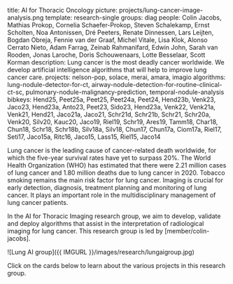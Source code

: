 title: AI for Thoracic Oncology
picture: projects/lung-cancer-image-analysis.png
template: research-single
groups: diag
people: Colin Jacobs, Mathias Prokop, Cornelia Schaefer-Prokop, Steven Schalekamp, Ernst Scholten, Noa Antonissen, Dré Peeters, Renate Dinnessen, Lars Leijten, Bogdan Obreja, Fennie van der Graaf, Michel Vitale, Lisa Klok, Alonso Cerrato Nieto, Adam Farrag, Zeinab Rahmanifard, Edwin John, Sarah van Rooden, Jonas Laroche, Doris Schouwenaars, Lotte Besselaar, Scott Korman
description: Lung cancer is the most deadly cancer worldwide. We develop artificial intelligence algorithms that will help to improve lung cancer care.
projects: nelson-pop, solace, merai, amara, imagio
algorithms: lung-nodule-detector-for-ct, airway-nodule-detection-for-routine-clinical-ct-sc, pulmonary-nodule-malignancy-prediction, temporal-nodule-analysis
bibkeys: Hend25, Peet25a, Peet25, Peet24a, Peet24, Hend23b, Venk23, Jaco23, Hend23a, Anto23, Peet23, Sido23, Hend23a, Venk22, Venk21a, Venk21, Hend21, Jaco21a, Jaco21, Schr21d, Schr21b, Schr21, Schr20a, Venk20, Silv20, Kauc20, Jaco19, Riel19, Schr19, Ares19, Tamm18, Char18, Chun18, Schr18, Schr18b, Silv18a, Silv18, Chun17, Chun17a, Ciom17a, Riel17, Seti17, Jaco15a, Ritc16, Jaco15, Lass15, Riel15, Jaco14

Lung cancer is the leading cause of cancer-related death worldwide, for which the five-year survival rates have yet to surpass 20%. The World Health Organization (WHO) has estimated that there were 2.21 million cases of lung cancer and 1.80 million deaths due to lung cancer in 2020. Tobacco smoking remains the main risk factor for lung cancer. Imaging is crucial for early detection, diagnosis, treatment planning and monitoring of lung cancer. It plays an important role in the multidisciplinary management of lung cancer patients.

In the AI for Thoracic Imaging research group, we aim to develop, validate and deploy algorithms that assist in the interpretation of radiological imaging for lung cancer. This research group is led by \[member/colin-jacobs].

!\[Lung AI group]({{ IMGURL }}/images/research/lungaigroup.jpg)

Click on the cards below to learn about the various projects in this research group.

